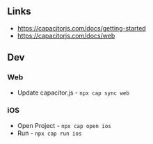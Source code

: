  
## Links

- https://capacitorjs.com/docs/getting-started
- https://capacitorjs.com/docs/web

## Dev

### Web

- Update capacitor.js - `npx cap sync web`

### iOS

- Open Project - `npx cap open ios`
- Run - `npx cap run ios`